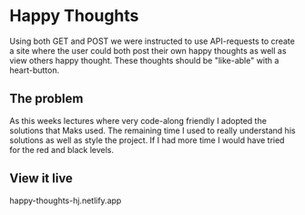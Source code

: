 # Happy Thoughts

Using both GET and POST we were instructed to use API-requests to create a site where the user could both post their own happy thoughts as well as view others happy thought. These thoughts should be "like-able" with a heart-button.

## The problem

As this weeks lectures where very code-along friendly I adopted the solutions that Maks used. The remaining time I used to really understand his solutions as well as style the project.
If I had more time I would have tried for the red and black levels.

## View it live

happy-thoughts-hj.netlify.app
